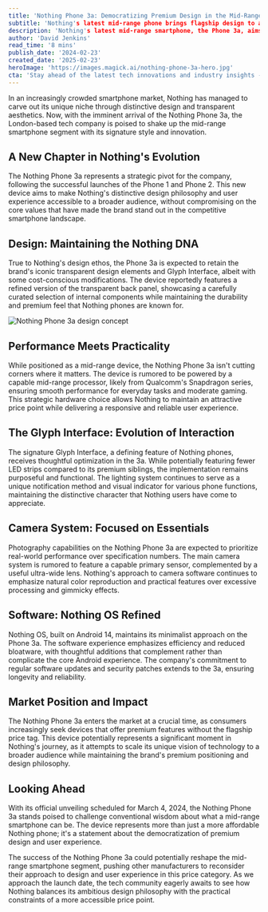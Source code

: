 ```yaml
---
title: 'Nothing Phone 3a: Democratizing Premium Design in the Mid-Range Segment'
subtitle: 'Nothing's latest mid-range phone brings flagship design to a broader audience'
description: 'Nothing's latest mid-range smartphone, the Phone 3a, aims to bring the company's signature transparent design and Glyph Interface to a broader audience while maintaining premium features and user experience at a more accessible price point.'
author: 'David Jenkins'
read_time: '8 mins'
publish_date: '2024-02-23'
created_date: '2025-02-23'
heroImage: 'https://images.magick.ai/nothing-phone-3a-hero.jpg'
cta: 'Stay ahead of the latest tech innovations and industry insights - follow us on LinkedIn for exclusive updates and in-depth analysis of groundbreaking devices like the Nothing Phone 3a!'
---
```


In an increasingly crowded smartphone market, Nothing has managed to carve out its unique niche through distinctive design and transparent aesthetics. Now, with the imminent arrival of the Nothing Phone 3a, the London-based tech company is poised to shake up the mid-range smartphone segment with its signature style and innovation.

## A New Chapter in Nothing's Evolution

The Nothing Phone 3a represents a strategic pivot for the company, following the successful launches of the Phone 1 and Phone 2. This new device aims to make Nothing's distinctive design philosophy and user experience accessible to a broader audience, without compromising on the core values that have made the brand stand out in the competitive smartphone landscape.

## Design: Maintaining the Nothing DNA

True to Nothing's design ethos, the Phone 3a is expected to retain the brand's iconic transparent design elements and Glyph Interface, albeit with some cost-conscious modifications. The device reportedly features a refined version of the transparent back panel, showcasing a carefully curated selection of internal components while maintaining the durability and premium feel that Nothing phones are known for.

![Nothing Phone 3a design concept](https://i.magick.ai/nothing-phone-3a-design-concept.jpg)

## Performance Meets Practicality

While positioned as a mid-range device, the Nothing Phone 3a isn't cutting corners where it matters. The device is rumored to be powered by a capable mid-range processor, likely from Qualcomm's Snapdragon series, ensuring smooth performance for everyday tasks and moderate gaming. This strategic hardware choice allows Nothing to maintain an attractive price point while delivering a responsive and reliable user experience.

## The Glyph Interface: Evolution of Interaction

The signature Glyph Interface, a defining feature of Nothing phones, receives thoughtful optimization in the 3a. While potentially featuring fewer LED strips compared to its premium siblings, the implementation remains purposeful and functional. The lighting system continues to serve as a unique notification method and visual indicator for various phone functions, maintaining the distinctive character that Nothing users have come to appreciate.

## Camera System: Focused on Essentials

Photography capabilities on the Nothing Phone 3a are expected to prioritize real-world performance over specification numbers. The main camera system is rumored to feature a capable primary sensor, complemented by a useful ultra-wide lens. Nothing's approach to camera software continues to emphasize natural color reproduction and practical features over excessive processing and gimmicky effects.

## Software: Nothing OS Refined

Nothing OS, built on Android 14, maintains its minimalist approach on the Phone 3a. The software experience emphasizes efficiency and reduced bloatware, with thoughtful additions that complement rather than complicate the core Android experience. The company's commitment to regular software updates and security patches extends to the 3a, ensuring longevity and reliability.

## Market Position and Impact

The Nothing Phone 3a enters the market at a crucial time, as consumers increasingly seek devices that offer premium features without the flagship price tag. This device potentially represents a significant moment in Nothing's journey, as it attempts to scale its unique vision of technology to a broader audience while maintaining the brand's premium positioning and design philosophy.

## Looking Ahead

With its official unveiling scheduled for March 4, 2024, the Nothing Phone 3a stands poised to challenge conventional wisdom about what a mid-range smartphone can be. The device represents more than just a more affordable Nothing phone; it's a statement about the democratization of premium design and user experience.

The success of the Nothing Phone 3a could potentially reshape the mid-range smartphone segment, pushing other manufacturers to reconsider their approach to design and user experience in this price category. As we approach the launch date, the tech community eagerly awaits to see how Nothing balances its ambitious design philosophy with the practical constraints of a more accessible price point.